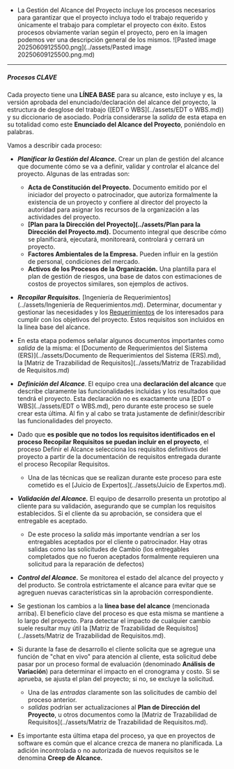 - La Gestión del Alcance del Proyecto incluye los procesos necesarios para garantizar que el proyecto incluya todo el trabajo requerido y únicamente el trabajo para completar el proyecto con éxito.
Estos procesos obviamente varían según el proyecto, pero en la imagen podemos ver una descripción general de los mismos. 
	![Pasted image 20250609125500.png](../assets/Pasted image 20250609125500.png.md)
****
##### **Procesos CLAVE**
Cada proyecto tiene una **LÍNEA BASE** para su alcance, esto incluye y es, la versión aprobada del enunciado/declaración del alcance del proyecto, la estructura de desglose del trabajo ([EDT o WBS](../assets/EDT o WBS.md)) y su diccionario de asociado.
Podría considerarse la *salida* de esta etapa en su totalidad como este **Enunciado del Alcance del Proyecto**, poniéndolo en palabras.

Vamos a describir cada proceso:
- ***Planificar la Gestión del Alcance.*** Crear un plan de gestión del alcance que documente cómo se va a definir, validar y controlar el alcance del proyecto. Algunas de las entradas son:
	- **Acta de Constitución del Proyecto.** Documento emitido por el iniciador del proyecto o patrocinador, que autoriza formalmente la existencia de un proyecto y confiere al director del proyecto la autoridad para asignar los recursos de la organización a las actividades del proyecto.
	- **[Plan para la Dirección del Proyecto](../assets/Plan para la Dirección del Proyecto.md).** Documento integral que describe cómo se planificará, ejecutará, monitoreará, controlará y cerrará un proyecto.
	- **Factores Ambientales de la Empresa.** Pueden influir en la gestión de personal, condiciones del mercado.
	- **Activos de los Procesos de la Organización.** Una plantilla para el plan de gestión de riesgos, una base de datos con estimaciones de costos de proyectos similares, son ejemplos de activos.

- ***Recopilar Requisitos.*** [Ingeniería de Requerimientos](../assets/Ingeniería de Requerimientos.md). Determinar, documentar y gestionar las necesidades y los [Requerimientos](../assets/Requerimientos.md) de los interesados para cumplir con los objetivos del proyecto. Estos requisitos son incluidos en la línea base del alcance. 
- En esta etapa podemos señalar algunos documentos importantes como *salida* de la misma: el [Documento de Requerimientos del Sistema (ERS)](../assets/Documento de Requerimientos del Sistema (ERS).md), la [Matriz de Trazabilidad de Requisitos](../assets/Matriz de Trazabilidad de Requisitos.md)

- ***Definición del Alcance***. El equipo crea una **declaración del alcance** que describe claramente las funcionalidades incluidas y los resultados que tendrá el proyecto. Esta declaración no es exactamente una [EDT o WBS](../assets/EDT o WBS.md), pero durante este proceso se suele crear esta última. Al fin y al cabo se trata justamente de definir/describir las funcionalidades del proyecto. 
- Dado que **es posible que no todos los requisitos identificados en el proceso Recopilar Requisitos se puedan incluir en el proyecto**, el proceso Definir el Alcance selecciona los requisitos definitivos del proyecto a partir de la documentación de requisitos entregada durante el proceso Recopilar Requisitos.
	- Una de las técnicas que se realizan durante este proceso para este cometido es el [Juicio de Expertos](../assets/Juicio de Expertos.md). 

- ***Validación del Alcance.*** El equipo de desarrollo presenta un prototipo al cliente para su validación, asegurando que se cumplan los requisitos establecidos. Si el cliente da su aprobación, se considera que el entregable es aceptado.
	- De este proceso la *salida* más importante vendrían a ser los entregables aceptados por el cliente o patrocinador. Hay otras salidas como las solicitudes de Cambio (los entregables completados que no fueron aceptados formalmente requieren una solicitud para la reparación de defectos)

- ***Control del Alcance.*** Se monitorea el estado del alcance del proyecto y del producto. Se controla estrictamente el alcance para evitar que se agreguen nuevas características sin la aprobación correspondiente.
- Se gestionan los cambios a la **línea base del alcance** (mencionada arriba). El beneficio clave del proceso es que esta misma se mantiene a lo largo del proyecto. Para detectar el impacto de cualquier cambio suele resultar muy útil la [Matriz de Trazabilidad de Requisitos](../assets/Matriz de Trazabilidad de Requisitos.md).
- Si durante la fase de desarrollo el cliente solicita que se agregue una función de "chat en vivo" para atención al cliente, esta solicitud debe pasar por un proceso formal de evaluación (denominado **Análisis de Variación**) para determinar el impacto en el cronograma y costo. Si se aprueba, se ajusta el plan del proyecto; si no, se excluye la solicitud.
	- Una de las *entradas* claramente son las solicitudes de cambio del proceso anterior.
	- *salidas* podrían ser actualizaciones al **Plan de Dirección del Proyecto**, u otros documentos como la [Matriz de Trazabilidad de Requisitos](../assets/Matriz de Trazabilidad de Requisitos.md).

- Es importante esta última etapa del proceso, ya que en proyectos de software es común que el alcance crezca de manera no planificada. La adición incontrolada o no autorizada de nuevos requisitos se le denomina **Creep de Alcance.**

